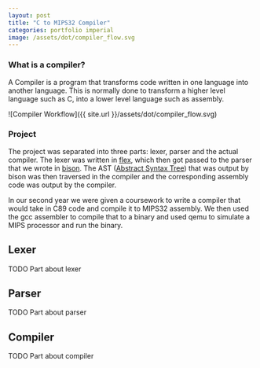 ```yaml
---
layout: post
title: "C to MIPS32 Compiler"
categories: portfolio imperial
image: /assets/dot/compiler_flow.svg
---
```

### What is a compiler?
A Compiler is a program that transforms code written in one language into
another language. This is normally done to transform a higher level language
such as C, into a lower level language such as assembly.

![Compiler Workflow]({{ site.url }}/assets/dot/compiler_flow.svg)

### Project
The project was separated into three parts: lexer, parser and the actual
compiler. The lexer was written in [flex][flex_main], which then got passed to the parser
that we wrote in [bison][bison_main]. The AST ([Abstract Syntax Tree][wiki-AST]) that was
output by bison was then traversed in the compiler and the corresponding
assembly code was output by the compiler.

In our second year we were given a coursework to write a compiler that would
take in C89 code and compile it to MIPS32 assembly. We then used the gcc
assembler to compile that to a binary and used qemu to simulate a MIPS
processor and run the binary.

## Lexer
TODO Part about lexer

## Parser
TODO Part about parser

## Compiler
TODO Part about compiler

[bison_main]: https://www.gnu.org/software/bison
[flex_main]: https://github.com/westes/flex
[wiki-AST]: https://en.wikipedia.org/wiki/Abstract_syntax_tree
